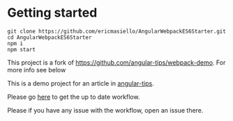 # Getting started

```shell
git clone https://github.com/ericmasiello/AngularWebpackES6Starter.git
cd AngularWebpackES6Starter
npm i
npm start
```

This project is a fork of https://github.com/angular-tips/webpack-demo. For more info see below

This is a demo project for an article in [angular-tips](http://angular-tips.com).

Please go [here](https://github.com/Foxandxss/angular-webpack-workflow) to get the up to date workflow.

Please if you have any issue with the workflow, open an issue there.
